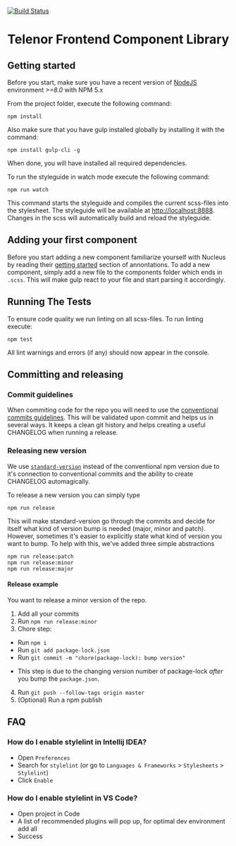 [![Build Status](https://travis-ci.org/TelenorFrontend/component-library.svg?branch=master)](https://travis-ci.org/TelenorFrontend/component-library)

# Telenor Frontend Component Library

## Getting started

Before you start, make sure you have a recent version of [NodeJS](http://nodejs.org/) environment *>=8.0* with NPM 5.x

From the project folder, execute the following command:

```shell
npm install
```

Also make sure that you have gulp installed globally by installing it with the command:

```shell
npm install gulp-cli -g
```

When done, you will have installed all required dependencies.

To run the styleguide in watch mode execute the following command:

```shell
npm run watch
```

This command starts the styleguide and compiles the current scss-files into the stylesheet. The styleguide will be available at [http://localhost:8888](http://localhost:8888). Changes in the scss will automatically build and reload the styleguide.

## Adding your first component

Before you start adding a new component familiarize yourself with Nucleus by reading their [getting started](https://holidaypirates.github.io/nucleus/getting-started.html) section of annontations. To add a new component, simply add a new file to the components folder which ends in `.scss`. This will make gulp react to your file and start parsing it accordingly.

## Running The Tests

To ensure code quality we run linting on all scss-files. To run linting execute:

```shell
npm test
```

All lint warnings and errors (if any) should now appear in the console.

## Committing and releasing

### Commit guidelines
When commiting code for the repo you will need to use the [conventional commits guidelines](https://conventionalcommits.org/). This will be validated upon commit and helps us in several ways. It keeps a clean git history and helps creating a useful CHANGELOG when running a release.

### Releasing new version
We use [`standard-version`](https://github.com/conventional-changelog/standard-version) instead of the conventional npm version due to it's connection to conventional commits and the ability to create CHANGELOG automagically.

To release a new version you can simply type
```
npm run release
```

This will make standard-version go through the commits and decide for itself what kind of version bump is needed (major, minor and patch). However, sometimes it's easier to explicitly state what kind of version you want to bump. To help with this, we've added three simple abstractions

```
npm run release:patch
npm run release:minor
npm run release:major
```

#### Release example

You want to release a minor version of the repo.

1. Add all your commits
2. Run `npm run release:minor`
3. Chore step:
 + Run `npm i`
 + Run `git add package-lock.json`
 + Run `git commit -m "chore(package-lock): bump version"`  
 - This step is due to the changing version number of package-lock _after_ you bump the `package.json`. 

 4. Run `git push --follow-tags origin master`
 5. (Optional) Run a npm publish
## FAQ

### How do I enable stylelint in Intellij IDEA?

* Open `Preferences`
* Search for `stylelint` (or go to `Languages & Frameworks` > `Stylesheets` > `Stylelint`)
* Click `Enable`

### How do I enable stylelint in VS Code?

* Open project in Code
* A list of recommended plugins will pop up, for optimal dev environment add all
* Success
